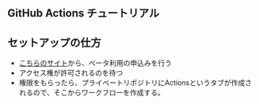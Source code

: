 GitHub Actions チュートリアル
-----

## セットアップの仕方

 - [こちらのサイト](https://github.com/features/actions)から、ベータ利用の申込みを行う
 - アクセス権が許可されるのを待つ
 - 権限をもらったら、プライベートリポジトリにActionsというタブが作成されるので、そこからワークフローを作成する。
